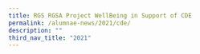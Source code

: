 ```yaml
---
title: RGS RGSA Project WellBeing in Support of CDE
permalink: /alumnae-news/2021/cde/
description: ""
third_nav_title: "2021"
---
```

